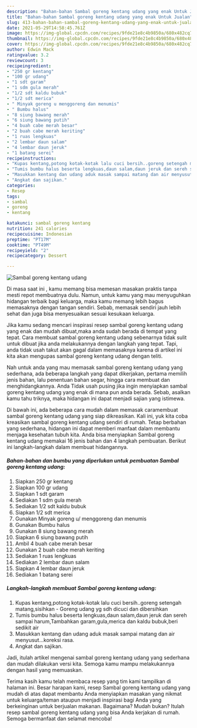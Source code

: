 ```yaml
---
description: "Bahan-bahan Sambal goreng kentang udang yang enak Untuk Jualan"
title: "Bahan-bahan Sambal goreng kentang udang yang enak Untuk Jualan"
slug: 413-bahan-bahan-sambal-goreng-kentang-udang-yang-enak-untuk-jualan
date: 2021-05-29T14:58:45.761Z
image: https://img-global.cpcdn.com/recipes/9fde21e8c4b9850a/680x482cq70/sambal-goreng-kentang-udang-foto-resep-utama.jpg
thumbnail: https://img-global.cpcdn.com/recipes/9fde21e8c4b9850a/680x482cq70/sambal-goreng-kentang-udang-foto-resep-utama.jpg
cover: https://img-global.cpcdn.com/recipes/9fde21e8c4b9850a/680x482cq70/sambal-goreng-kentang-udang-foto-resep-utama.jpg
author: Edwin Mack
ratingvalue: 3.2
reviewcount: 3
recipeingredient:
- "250 gr kentang"
- "100 gr udang"
- "1 sdt garam"
- "1 sdm gula merah"
- "1/2 sdt kaldu bubuk"
- "1/2 sdt merica"
- " Minyak goreng u menggoreng dan menumis"
- " Bumbu halus"
- "8 siung bawang merah"
- "6 siung bawang putih"
- "4 buah cabe merah besar"
- "2 buah cabe merah keriting"
- "1 ruas lengkuas"
- "2 lembar daun salam"
- "4 lembar daun jeruk"
- "1 batang serei"
recipeinstructions:
- "Kupas kentang,potong kotak-kotak lalu cuci bersih..goreng setengah matang,sisihkan Goreng udang yg sdh dicuci dan dibersihkan"
- "Tumis bumbu halus beserta lengkuas,daun salam,daun jeruk dan sereh sampai harum,Tambahkan garam,gula,merica dan kaldu bubuk,beri sedikit air"
- "Masukkan kentang dan udang aduk masak sampai matang dan air menyusut...koreksi rasa."
- "Angkat dan sajikan."
categories:
- Resep
tags:
- sambal
- goreng
- kentang

katakunci: sambal goreng kentang 
nutrition: 241 calories
recipecuisine: Indonesian
preptime: "PT17M"
cooktime: "PT49M"
recipeyield: "2"
recipecategory: Dessert

---
```



![Sambal goreng kentang udang](https://img-global.cpcdn.com/recipes/9fde21e8c4b9850a/680x482cq70/sambal-goreng-kentang-udang-foto-resep-utama.jpg)

Di masa  saat ini , kamu memang bisa memesan masakan praktis tanpa mesti repot membuatnya dulu. Namun, untuk kamu yang mau menyuguhkan hidangan terbaik bagi keluarga, maka kamu memang lebih bagus memasaknya dengan tangan sendiri. Sebab, memasak sendiri jauh lebih sehat dan juga bisa menyesuaikan sesuai kesukaan keluarga.

Jika kamu sedang mencari inspirasi resep sambal goreng kentang udang yang enak dan mudah dibuat,maka anda sudah berada di tempat yang tepat. Cara membuat sambal goreng kentang udang  sebenarnya tidak sulit untuk dibuat jika anda melakukannya dengan langkah yang tepat. Tapi, anda tidak usah takut akan gagal dalam memasaknya 
karena di artikel ini kita akan mengupas sambal goreng kentang udang dengan teliti.  



Nah untuk anda yang mau memasak sambal goreng kentang udang yang sederhana, ada beberapa langkah yang dapat dikerjakan, pertama memilih jenis bahan, lalu penentuan bahan segar, hingga cara membuat dan menghidangkannya. Anda Tidak usah pusing jika ingin menyiapkan sambal goreng kentang udang yang enak di mana pun anda berada. Sebab, asalkan kamu  tahu triknya, maka hidangan ini dapat menjadi sajian yang istimewa.

Di bawah ini, ada beberapa cara mudah dalam memasak caramembuat sambal goreng kentang udang yang siap dikreasikan. Kali ini, yuk kita coba kreasikan sambal goreng kentang udang sendiri di rumah. Tetap berbahan yang sederhana, hidangan ini dapat memberi manfaat dalam membantu menjaga kesehatan tubuh kita. Anda bisa menyiapkan Sambal goreng kentang udang memakai 16 jenis bahan dan 4 langkah pembuatan. Berikut ini langkah-langkah dalam membuat hidangannya.

<!--inarticleads1-->

##### Bahan-bahan dan bumbu yang diperlukan untuk pembuatan Sambal goreng kentang udang:

1. Siapkan 250 gr kentang
1. Siapkan 100 gr udang
1. Siapkan 1 sdt garam
1. Sediakan 1 sdm gula merah
1. Sediakan 1/2 sdt kaldu bubuk
1. Siapkan 1/2 sdt merica
1. Gunakan  Minyak goreng u/ menggoreng dan menumis
1. Gunakan  Bumbu halus
1. Gunakan 8 siung bawang merah
1. Siapkan 6 siung bawang putih
1. Ambil 4 buah cabe merah besar
1. Gunakan 2 buah cabe merah keriting
1. Sediakan 1 ruas lengkuas
1. Sediakan 2 lembar daun salam
1. Siapkan 4 lembar daun jeruk
1. Sediakan 1 batang serei




<!--inarticleads2-->

##### Langkah-langkah membuat Sambal goreng kentang udang:

1. Kupas kentang,potong kotak-kotak lalu cuci bersih..goreng setengah matang,sisihkan - Goreng udang yg sdh dicuci dan dibersihkan
1. Tumis bumbu halus beserta lengkuas,daun salam,daun jeruk dan sereh sampai harum,Tambahkan garam,gula,merica dan kaldu bubuk,beri sedikit air
1. Masukkan kentang dan udang aduk masak sampai matang dan air menyusut...koreksi rasa.
1. Angkat dan sajikan.




Jadi, itulah artikel mengenai  sambal goreng kentang udang  yang sederhana dan mudah dilakukan versi kita. Semoga kamu mampu melakukannya dengan hasil yang memuaskan. 

Terima kasih kamu telah membaca resep yang tim kami tampilkan di halaman ini. Besar harapan kami, resep  Sambal goreng kentang udang yang mudah di atas dapat membantu Anda menyiapkan masakan yang nikmat untuk keluarga/teman ataupun menjadi inspirasi bagi Anda yang berkeinginan untuk berjualan makanan. Bagaimana? Mudah bukan? Itulah resep sambal goreng kentang udang yang bisa Anda kerjakan di rumah. Semoga bermanfaat dan selamat mencoba!

